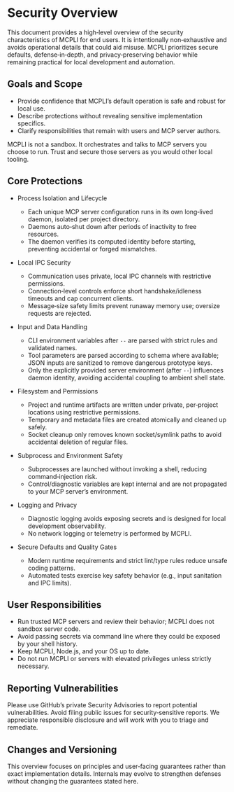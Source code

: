 # Security Overview

This document provides a high‑level overview of the security characteristics of MCPLI for end users. It is intentionally non‑exhaustive and avoids operational details that could aid misuse. MCPLI prioritizes secure defaults, defense‑in‑depth, and privacy‑preserving behavior while remaining practical for local development and automation.

## Goals and Scope

- Provide confidence that MCPLI’s default operation is safe and robust for local use.
- Describe protections without revealing sensitive implementation specifics.
- Clarify responsibilities that remain with users and MCP server authors.

MCPLI is not a sandbox. It orchestrates and talks to MCP servers you choose to run. Trust and secure those servers as you would other local tooling.

## Core Protections

- Process Isolation and Lifecycle
  - Each unique MCP server configuration runs in its own long‑lived daemon, isolated per project directory.
  - Daemons auto‑shut down after periods of inactivity to free resources.
  - The daemon verifies its computed identity before starting, preventing accidental or forged mismatches.

- Local IPC Security
  - Communication uses private, local IPC channels with restrictive permissions.
  - Connection‑level controls enforce short handshake/idleness timeouts and cap concurrent clients.
  - Message‑size safety limits prevent runaway memory use; oversize requests are rejected.

- Input and Data Handling
  - CLI environment variables after `--` are parsed with strict rules and validated names.
  - Tool parameters are parsed according to schema where available; JSON inputs are sanitized to remove dangerous prototype keys.
  - Only the explicitly provided server environment (after `--`) influences daemon identity, avoiding accidental coupling to ambient shell state.

- Filesystem and Permissions
  - Project and runtime artifacts are written under private, per‑project locations using restrictive permissions.
  - Temporary and metadata files are created atomically and cleaned up safely.
  - Socket cleanup only removes known socket/symlink paths to avoid accidental deletion of regular files.

- Subprocess and Environment Safety
  - Subprocesses are launched without invoking a shell, reducing command‑injection risk.
  - Control/diagnostic variables are kept internal and are not propagated to your MCP server’s environment.

- Logging and Privacy
  - Diagnostic logging avoids exposing secrets and is designed for local development observability.
  - No network logging or telemetry is performed by MCPLI.

- Secure Defaults and Quality Gates
  - Modern runtime requirements and strict lint/type rules reduce unsafe coding patterns.
  - Automated tests exercise key safety behavior (e.g., input sanitation and IPC limits).

## User Responsibilities

- Run trusted MCP servers and review their behavior; MCPLI does not sandbox server code.
- Avoid passing secrets via command line where they could be exposed by your shell history.
- Keep MCPLI, Node.js, and your OS up to date.
- Do not run MCPLI or servers with elevated privileges unless strictly necessary.

## Reporting Vulnerabilities

Please use GitHub’s private Security Advisories to report potential vulnerabilities. Avoid filing public issues for security‑sensitive reports. We appreciate responsible disclosure and will work with you to triage and remediate.

## Changes and Versioning

This overview focuses on principles and user‑facing guarantees rather than exact implementation details. Internals may evolve to strengthen defenses without changing the guarantees stated here.

